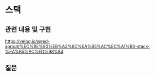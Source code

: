 # 스택
## 관련 내용 및 구현
https://velog.io/@red-sprout/%EC%9E%90%EB%A3%8C%EA%B5%AC%EC%A1%B0-stack-%EA%B5%AC%ED%98%84

## 질문
